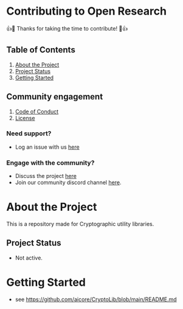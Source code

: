# Contributing to Open Research
:+1::tada: Thanks for taking the time to contribute! :tada::+1:
## Table of Contents
1. [About the Project](#about-the-project)
1. [Project Status](#project-status)
1. [Getting Started](#getting-started)

## Community engagement
1. [Code of Conduct](https://github.com/aicore/CryptoLib/blob/main/CODE_OF_CONDUCT.md)
1. [License](https://github.com/aicore/CryptoLib/blob/main/LICENSE)
### Need support?
  * Log an issue with us [here](https://github.com/aicore/CryptoLib/issues/new/choose)
### Engage with the community?    
  * Discuss the project [here](https://github.com/aicore/CryptoLib/discussions)
  * Join our community discord channel [here](https://discord.gg/d3vr5bG57r).

# About the Project
This is a repository made for Cryptographic utility libraries.

## Project Status
* Not active.

# Getting Started
* see https://github.com/aicore/CryptoLib/blob/main/README.md
